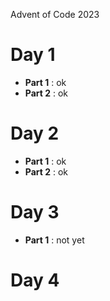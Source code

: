 Advent of Code 2023

# Day 1
  - **Part 1** : ok
  - **Part 2** : ok

# Day 2
  - **Part 1** : ok
  - **Part 2** : ok

# Day 3
  - **Part 1** : not yet

# Day 4

